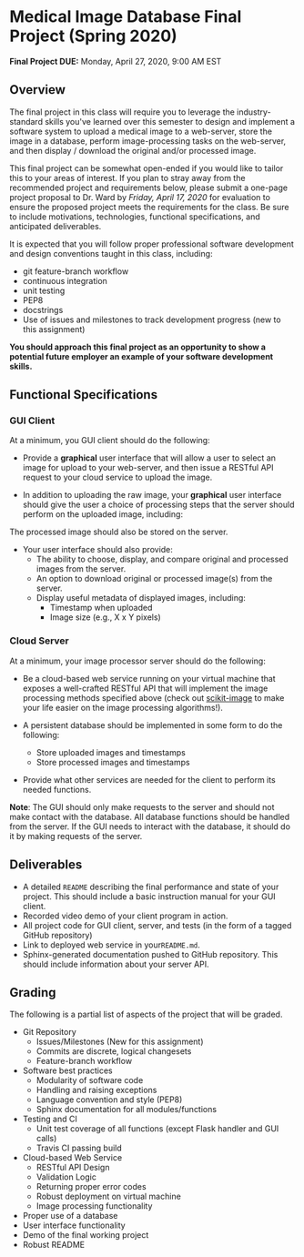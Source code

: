# Medical Image Database Final Project (Spring 2020)

**Final Project DUE:** Monday, April 27, 2020, 9:00 AM EST 

## Overview
The final project in this class will require you to leverage the
industry-standard skills you've learned over this semester to design and
implement a software system to upload a medical image to a
web-server, store the image in a database, perform image-processing tasks on 
the web-server, and then display
/ download the original and/or processed image.  

This final project can be somewhat open-ended if you would like to tailor this to
your areas of interest.  If you plan to stray away from the recommended project
and requirements below, please submit a one-page project proposal to Dr. Ward
by *Friday, April 17, 2020* for evaluation to ensure the proposed
project meets the requirements for the class. Be sure to include motivations,
technologies, functional specifications, and anticipated deliverables.

It is expected that you will follow proper professional software
development and design conventions taught in this class, including:
* git feature-branch workflow
* continuous integration
* unit testing
* PEP8
* docstrings
* Use of issues and milestones to track development progress (new to this 
assignment)

**You should approach this final project as an opportunity to show a potential
future employer an example of your software development skills.**

## Functional Specifications
### GUI Client
At a minimum, you GUI client should do the following:
* Provide a __graphical__ user interface that will allow a user to select an 
  image for upload to your web-server, and then issue a RESTful API request
  to your cloud service to upload the image.
  
* In addition to uploading the raw image, your __graphical__ user interface 
should give the user a choice of processing steps that the server should
perform on the uploaded image, including:
<!--  + Histogram Equalization __default__
  + Contrast Stretching
  + Log Compression
  + Invert Image  
  (colors, not orientation  example: ![](support_files/pup.jpg) to ![](support_files/invert_pup.jpg))  
-->  
  The processed image should also be stored on the server.

* Your user interface should also provide:
  + The ability to choose, display, and compare original and processed images 
  from the server.
  + An option to download original or processed image(s) from the server.
  + Display useful metadata of displayed images, including:
    - Timestamp when uploaded
    - Image size (e.g., X x Y pixels)
  
### Cloud Server
At a minimum, your image processor server should do the following:
* Be a cloud-based web service running on your virtual machine that exposes 
a well-crafted RESTful API that will
  implement the image processing methods specified above (check out
  [scikit-image](http://scikit-image.org/) to make your life easier on the image processing algorithms!).
  

* A persistent database should be implemented in some form to do the following:   
  + Store uploaded images and timestamps
  + Store processed images and timestamps
  
* Provide what other services are needed for the client to perform its needed
functions.

**Note**: The GUI should only make requests to the server and should not make 
contact with the database.  All database functions should be handled from the
server.  If the GUI needs to interact with the database, it should do it by
making requests of the server. 

## Deliverables
* A detailed `README` describing the final performance and state of your
  project.  This should include a basic instruction manual for your GUI client.
* Recorded video demo of your client program in action.
* All project code for GUI client, server, and tests (in the form of a tagged 
GitHub repository)
* Link to deployed web service in your`README.md`.
* Sphinx-generated documentation pushed to GitHub repository.  This should
include information about your server API.

<!--## Recommended Datasets
Your project may utilize some existing databases of images (or you can choose to
use your own images).  Here are some example datasets that you can access for
this project:

* <https://medpix.nlm.nih.gov/home>
* http://www.vision.caltech.edu/Image_Datasets/Caltech101/
* <https://www.cs.toronto.edu/~kriz/cifar.html>
* https://github.com/beamandrew/medical-data
* Over 13000 annotated skin lesion images are available from the International
  Skin Imaging Collaboration (ISIC) project:
  https://isic-archive.com. 
-->
## Grading

The following is a partial list of aspects of the project that will be graded.

* Git Repository
  + Issues/Milestones (New for this assignment)
  + Commits are discrete, logical changesets
  + Feature-branch workflow
* Software best practices
  + Modularity of software code
  + Handling and raising exceptions
  + Language convention and style (PEP8)
  + Sphinx documentation for all modules/functions
* Testing and CI
  + Unit test coverage of all functions (except Flask handler and GUI calls)
  + Travis CI passing build
* Cloud-based Web Service
  + RESTful API Design 
  + Validation Logic 
  + Returning proper error codes
  + Robust deployment on virtual machine 
  + Image processing functionality
* Proper use of a database 
* User interface functionality
* Demo of the final working project
* Robust README